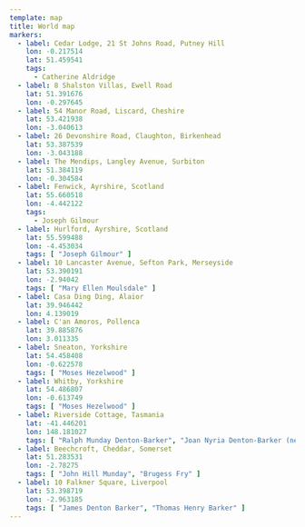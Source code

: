```yaml
---
template: map
title: World map
markers:
  - label: Cedar Lodge, 21 St Johns Road, Putney Hill
    lon: -0.217514
    lat: 51.459541
    tags:
      - Catherine Aldridge
  - label: 8 Shalston Villas, Ewell Road
    lat: 51.391676
    lon: -0.297645
  - label: 54 Manor Road, Liscard, Cheshire
    lat: 53.421938
    lon: -3.040613
  - label: 26 Devonshire Road, Claughton, Birkenhead
    lat: 53.387539
    lon: -3.043188
  - label: The Mendips, Langley Avenue, Surbiton
    lat: 51.384119
    lon: -0.304584
  - label: Fenwick, Ayrshire, Scotland
    lat: 55.660518
    lon: -4.442122
    tags:
      - Joseph Gilmour
  - label: Hurlford, Ayrshire, Scotland
    lat: 55.599488
    lon: -4.453034
    tags: [ "Joseph Gilmour" ]
  - label: 10 Lancaster Avenue, Sefton Park, Merseyside
    lat: 53.390191
    lon: -2.94042
    tags: [ "Mary Ellen Moulsdale" ]
  - label: Casa Ding Ding, Alaior
    lat: 39.946442
    lon: 4.139019
  - label: C'an Amoros, Pollenca
    lat: 39.885876
    lon: 3.011335
  - label: Sneaton, Yorkshire
    lat: 54.458408
    lon: -0.622578
    tags: [ "Moses Hezelwood" ]
  - label: Whitby, Yorkshire
    lat: 54.486807
    lon: -0.613749
    tags: [ "Moses Hezelwood" ]
  - label: Riverside Cottage, Tasmania
    lat: -41.446201
    lon: 148.181027
    tags: [ "Ralph Munday Denton-Barker", "Joan Nyria Denton-Barker (née Hancox)" ]
  - label: Beechcroft, Cheddar, Somerset
    lat: 51.283531
    lon: -2.78275
    tags: [ "John Hill Munday", "Brugess Fry" ]
  - label: 10 Falkner Square, Liverpool
    lat: 53.398719
    lon: -2.963185
    tags: [ "James Denton Barker", "Thomas Henry Barker" ]
---
```

